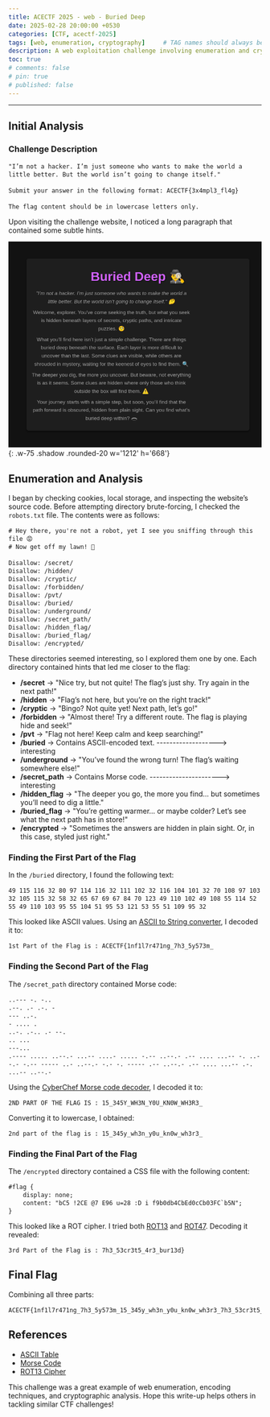 ```yaml
---
title: ACECTF 2025 - web - Buried Deep
date: 2025-02-28 20:00:00 +0530
categories: [CTF, acectf-2025]
tags: [web, enumeration, cryptography]     # TAG names should always be lowercase
description: A web exploitation challenge involving enumeration and cryptography.
toc: true
# comments: false
# pin: true
# published: false
---
```


---

## Initial Analysis

### Challenge Description

```
"I’m not a hacker. I’m just someone who wants to make the world a little better. But the world isn’t going to change itself."

Submit your answer in the following format: ACECTF{3x4mpl3_fl4g}

The flag content should be in lowercase letters only.
```

Upon visiting the challenge website, I noticed a long paragraph that contained some subtle hints.

![Desktop View](/assets/img/ctf/acectf2025/burieddeep.png){: .w-75 .shadow .rounded-20 w='1212' h='668'}

## Enumeration and Analysis

I began by checking cookies, local storage, and inspecting the website’s source code. Before attempting directory brute-forcing, I checked the `robots.txt` file. The contents were as follows:

```
# Hey there, you're not a robot, yet I see you sniffing through this file 😡
# Now get off my lawn! 🚫

Disallow: /secret/
Disallow: /hidden/
Disallow: /cryptic/
Disallow: /forbidden/
Disallow: /pvt/
Disallow: /buried/
Disallow: /underground/
Disallow: /secret_path/
Disallow: /hidden_flag/
Disallow: /buried_flag/
Disallow: /encrypted/
```

These directories seemed interesting, so I explored them one by one. Each directory contained hints that led me closer to the flag:

- **/secret** → "Nice try, but not quite! The flag’s just shy. Try again in the next path!"
- **/hidden** → "Flag’s not here, but you’re on the right track!"
- **/cryptic** → "Bingo? Not quite yet! Next path, let’s go!"
- **/forbidden** → "Almost there! Try a different route. The flag is playing hide and seek!"
- **/pvt** → "Flag not here! Keep calm and keep searching!"
- **/buried** → Contains ASCII-encoded text.  -------------------> interesting
- **/underground** → "You’ve found the wrong turn! The flag’s waiting somewhere else!"
- **/secret_path** → Contains Morse code.  ----------------------> interesting
- **/hidden_flag** → "The deeper you go, the more you find... but sometimes you’ll need to dig a little."
- **/buried_flag** → "You’re getting warmer... or maybe colder? Let’s see what the next path has in store!"
- **/encrypted** → "Sometimes the answers are hidden in plain sight. Or, in this case, styled just right."

### Finding the First Part of the Flag

In the `/buried` directory, I found the following text:

```
49 115 116 32 80 97 114 116 32 111 102 32 116 104 101 32 70 108 97 103 32 105 115 32 58 32 65 67 69 67 84 70 123 49 110 102 49 108 55 114 52 55 49 110 103 95 55 104 51 95 53 121 53 55 51 109 95 32
```

This looked like ASCII values. Using an [ASCII to String converter](https://onlinestringtools.com/convert-ascii-to-string), I decoded it to:

```
1st Part of the Flag is : ACECTF{1nf1l7r471ng_7h3_5y573m_
```

### Finding the Second Part of the Flag

The `/secret_path` directory contained Morse code:

```
..--- -. -..
.--. .- .-. -
--- ..-.
- .... .
..-. .-.. .- --.
.. ...
---...
.---- ..... ..--.- ...-- ....- ..... -.-- ..--.- .-- .... ...-- -. ..--.- -.-- ----- ..- ..--.- -.- -. ----- .-- ..--.- .-- .... ...-- .-. ...-- ..--.-
```

Using the [CyberChef Morse code decoder](https://gchq.github.io/CyberChef/#recipe=From_Morse_Code('Space','Line%20feed')&oenc=65001), I decoded it to:

```
2ND PART OF THE FLAG IS : 15_345Y_WH3N_Y0U_KN0W_WH3R3_
```

Converting it to lowercase, I obtained:

```
2nd part of the flag is : 15_345y_wh3n_y0u_kn0w_wh3r3_
```

### Finding the Final Part of the Flag

The `/encrypted` directory contained a CSS file with the following content:

```
#flag {
    display: none;
    content: "bC5 !2CE @7 E96 u=28 :D i f9b0db4CbEd0cCb03FC`b5N"; 
}
```

This looked like a ROT cipher. I tried both [ROT13](https://en.wikipedia.org/wiki/ROT13) and [ROT47](https://en.wikipedia.org/wiki/ROT47). Decoding it revealed:

```
3rd Part of the Flag is : 7h3_53cr3t5_4r3_bur13d}
```

## Final Flag

Combining all three parts:

```
ACECTF{1nf1l7r471ng_7h3_5y573m_15_345y_wh3n_y0u_kn0w_wh3r3_7h3_53cr3t5_4r3_bur13d}
```

## References

- [ASCII Table](https://en.wikipedia.org/wiki/ASCII)
- [Morse Code](https://en.wikipedia.org/wiki/Morse_code)
- [ROT13 Cipher](https://en.wikipedia.org/wiki/ROT13)

This challenge was a great example of web enumeration, encoding techniques, and cryptographic analysis. Hope this write-up helps others in tackling similar CTF challenges!

